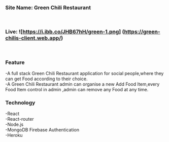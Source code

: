 ### Site Name: Green Chili Restaurant
<br>

### Live: ![https://i.ibb.co/JHB67hH/green-1.png] (https://green-chilis-client.web.app/)
<br>

### Feature
-A full stack Green Chili Restaurant application for social people,where they can get Food according to their choice. 
<br>
-A Green Chili Restaurant admin can organise a new Add Food Item,every Food Item control in admin ,admin can remove any Food at any time.

### Technology
-React
<br/>
-React-router
<br/>
-Node.js 
<br/>
-MongoDB Firebase Authentication
<br/>
-Heroku
